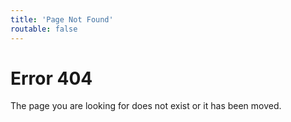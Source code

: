 ```yaml
---
title: 'Page Not Found'
routable: false
---
```

# Error 404
The page you are looking for does not exist or it has been moved.
